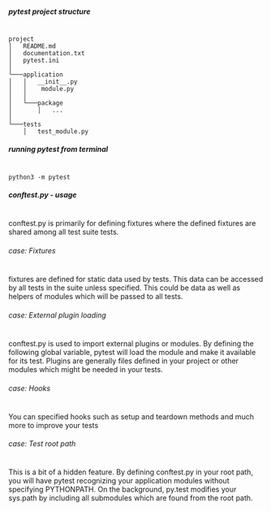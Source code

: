 ##### pytest project structure
# 

```
project
│   README.md
│   documentation.txt  
│   pytest.ini      
│
└───application
│   │   __init__.py
│   │    module.py
│   │
│   └───package
│       │   ...
│   
└───tests
    │   test_module.py
```
##### running pytest from terminal 
#
```
python3 -m pytest  
```

##### conftest.py - usage
#
conftest.py is primarily for defining fixtures where the defined fixtures are shared among all test suite tests. 

###### case: Fixtures
#
fixtures are defined for static data used by tests. This data can be accessed by all tests in the suite unless specified. 
This could be data as well as helpers of modules which will be passed to all tests.

###### case: External plugin loading
#
conftest.py is used to import external plugins or modules. By defining the following global variable, pytest will load the module and make it available for its test. 
Plugins are generally files defined in your project or other modules which might be needed in your tests. 

###### case: Hooks
#
You can specified hooks such as setup and teardown methods and much more to improve your tests


###### case: Test root path
#
This is a bit of a hidden feature. By defining conftest.py in your root path, 
you will have pytest recognizing your application modules without specifying PYTHONPATH. 
On the background, py.test modifies your sys.path by including all submodules which are found from the root path.
